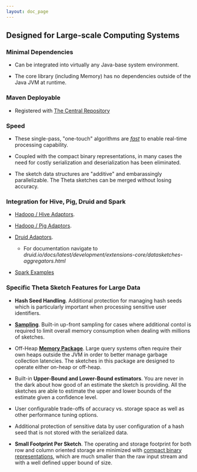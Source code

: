 ```yaml
---
layout: doc_page
---
```


## Designed for Large-scale Computing Systems

### Minimal Dependencies

* Can be integrated into virtually any Java-base system environment.
  
* The core library (including Memory) has no dependencies outside of the Java JVM at runtime.

### Maven Deployable

* Registered with <a href="https://search.maven.org/#search|ga|1|DataSketches">The Central Repository</a>

### Speed

* These single-pass, "one-touch" algorithms are <a href="{{site.docs_dir}}/Theta/ThetaUpdateSpeed.html"><i>fast</i></a> to enable real-time processing capability.
  
* Coupled with the compact binary representations, in many cases the need for costly serialization and deserialization has been eliminated.
  
* The sketch data structures are "additive" and embarassingly parallelizable. The Theta sketches can be merged without losing accuracy.

### Integration for Hive, Pig, Druid and Spark

* <a href="https://github.com/DataSketches/sketches-hive/tree/master/src/main/java/com/yahoo/sketches/hive">Hadoop / Hive Adaptors</a>.
  
* <a href="https://github.com/DataSketches/sketches-pig/tree/master/src/main/java/com/yahoo/sketches/pig">Hadoop / Pig Adaptors</a>.
  
* <a href="https://github.com/druid-io/druid/tree/master/extensions-core/datasketches/src/main/java/io/druid/query/aggregation/datasketches">Druid Adaptors</a>.
  * For documentation navigate to <i>druid.io/docs/latest/development/extensions-core/datasketches-aggregators.html</i>
  
* <a href="{{site.docs_dir}}/Theta/ThetaSparkExample.html">Spark Examples</a> 

### Specific Theta Sketch Features for Large Data

* <b>Hash Seed Handling</b>. Additional protection for managing hash seeds which is 
particularly important when processing sensitive user identifiers.

* <a href="{{site.docs_dir}}/Theta/ThetaPSampling.html"><b>Sampling</b></a>. Built-in up-front sampling for cases where additional 
contol is required to limit overall memory consumption when dealing with millions of sketches.

* Off-Heap <a href="{{site.docs_dir}}/Memory/MemoryPackage.html"><b>Memory Package</b></a>. 
Large query systems often require their own heaps outside the JVM in order to better manage garbage collection latencies. 
The sketches in this package are designed to operate either on-heap or off-heap.

* Built-in <b>Upper-Bound and Lower-Bound estimators</b>. 
You are never in the dark about how good of an estimate the sketch is providing. 
All the sketches are able to estimate the upper and lower bounds of the estimate given a 
confidence level.

* User configurable trade-offs of accuracy vs. storage space as well as other performance 
tuning options.

* Additional protection of sensitive data by user configuration of a hash seed that is 
not stored with the serialized data.

* <b>Small Footprint Per Sketch</b>. The operating and storage footprint for both 
row and column oriented storage are minimized with 
<a href="{{site.docs_dir}}/Theta/ThetaSize.html">compact binary representations</a>, which are much smaller 
than the raw input stream and with a well defined upper bound of size.
